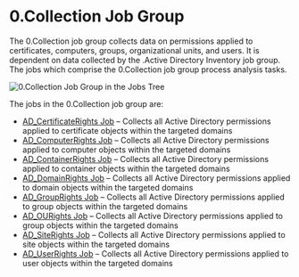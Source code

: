 # 0.Collection Job Group

The 0.Collection job group collects data on permissions applied to certificates, computers, groups,
organizational units, and users. It is dependent on data collected by the .Active Directory
Inventory job group. The jobs which comprise the 0.Collection job group process analysis tasks.

![0.Collection Job Group in the Jobs Tree](/img/product_docs/accessanalyzer/12.0/solutions/activedirectorypermissionsanalyzer/collection/jobstree.webp)

The jobs in the 0.Collection job group are:

- [AD_CertificateRights Job](/docs/accessanalyzer/12.0/solutions/activedirectorypermissionsanalyzer/collection/ad_certificaterights.md) – Collects all Active Directory permissions
  applied to certificate objects within the targeted domains
- [AD_ComputerRights Job](/docs/accessanalyzer/12.0/solutions/activedirectorypermissionsanalyzer/collection/ad_computerrights.md) – Collects all Active Directory permissions applied
  to computer objects within the targeted domains
- [AD_ContainerRights Job](/docs/accessanalyzer/12.0/solutions/activedirectorypermissionsanalyzer/collection/ad_containerrights.md) – Collects all Active Directory permissions
  applied to container objects within the targeted domains
- [AD_DomainRights Job](/docs/accessanalyzer/12.0/solutions/activedirectorypermissionsanalyzer/collection/ad_domainrights.md) – Collects all Active Directory permissions applied to
  domain objects within the targeted domains
- [AD_GroupRights Job](/docs/accessanalyzer/12.0/solutions/activedirectorypermissionsanalyzer/collection/ad_grouprights.md) – Collects all Active Directory permissions applied to
  group objects within the targeted domains
- [AD_OURights Job](/docs/accessanalyzer/12.0/solutions/activedirectorypermissionsanalyzer/collection/ad_ourights.md) – Collects all Active Directory permissions applied to group
  objects within the targeted domains
- [AD_SiteRights Job](/docs/accessanalyzer/12.0/solutions/activedirectorypermissionsanalyzer/collection/ad_siterights.md) – Collects all Active Directory permissions applied to site
  objects within the targeted domains
- [AD_UserRights Job](/docs/accessanalyzer/12.0/solutions/activedirectorypermissionsanalyzer/collection/ad_userrights.md) – Collects all Active Directory permissions applied to user
  objects within the targeted domains
